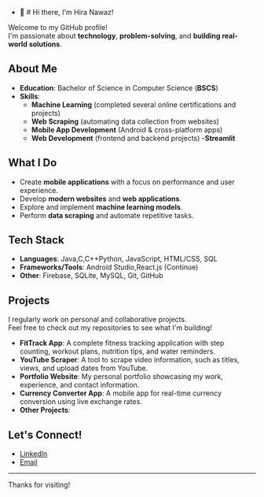 - 👋 # Hi there, I'm Hira Nawaz!

Welcome to my GitHub profile!  
I'm passionate about **technology**, **problem-solving**, and **building real-world solutions**.

## About Me

- **Education**: Bachelor of Science in Computer Science (**BSCS**)
- **Skills**:
  - **Machine Learning** (completed several online certifications and projects)
  - **Web Scraping** (automating data collection from websites)
  - **Mobile App Development** (Android & cross-platform apps)
  - **Web Development** (frontend and backend projects)
  -**Streamlit**
    
## What I Do

- Create **mobile applications** with a focus on performance and user experience.
- Develop **modern websites** and **web applications**.
- Explore and implement **machine learning models**.
- Perform **data scraping** and automate repetitive tasks.

## Tech Stack

- **Languages**: Java,C,C++Python, JavaScript, HTML/CSS, SQL
- **Frameworks/Tools**: Android Studio,React.js (Continue)
- **Other**: Firebase, SQLite, MySQL, Git, GitHub

## Projects

I regularly work on personal and collaborative projects.  
Feel free to check out my repositories to see what I'm building!

- **FitTrack App**: A complete fitness tracking application with step counting, workout plans, nutrition tips, and water reminders.
- **YouTube Scraper**: A tool to scrape video information, such as titles, views, and upload dates from YouTube.
- **Portfolio Website**: My personal portfolio showcasing my work, experience, and contact information.
- **Currency Converter App**: A mobile app for real-time currency conversion using live exchange rates.
- **Other Projects**:
## Let's Connect!

- [LinkedIn](https://www.linkedin.com/in/hira-nawaz-544632348)
- [Email](mailto:nawazhira48@gmail.com)


---

Thanks for visiting!


<!---
HiraNawaz2415/HiraNawaz2415 is a ✨ special ✨ repository because its `README.md` (this file) appears on your GitHub profile.
You can click the Preview link to take a look at your changes.
--->
